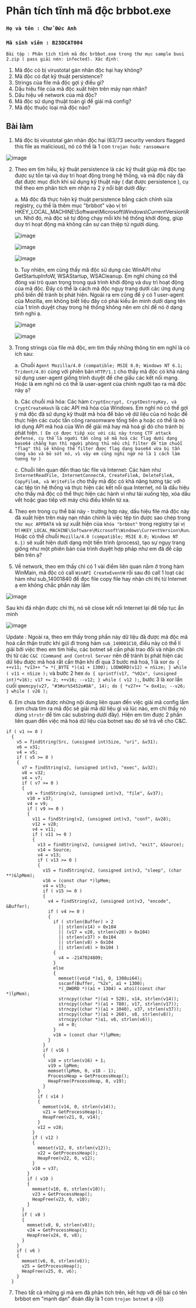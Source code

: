 # Phân tích tĩnh mã độc brbbot.exe

### `Họ và tên : Chử Đức Anh`
### `Mã sinh viên : B23DCAT004`

`Bài tập : Phân tích tĩnh mã độc brbbot.exe trong thư mục sample buoi 2.zip ( pass giải nén: infected). Xác định:`
1. Mã độc có bị virustotal gán nhãn độc hại hay không?
2. Mã độc có đạt kỹ thuật persistence?
3. Strings của file mã độc gợi ý điều gì?
4. Dấu hiệu file của mã độc xuất hiện trên máy nạn nhân?
5. Dấu hiệu về network của mã độc?
6. Mã độc sử dụng thuật toán gì để giải mã config?
7. Mã độc thuộc loại mã độc nào?

## Bài làm
1. Mã độc bị virustotal gán nhãn độc hại (63/73 security vendors flagged this file as malicious), nó có thể là 1 con `trojan hoặc ransomware`

![image](https://github.com/user-attachments/assets/773bec3f-8ca6-49e2-96b7-136679ca125e)


2. Theo em tìm hiểu, kỹ thuật persistence là các kỹ thuật giúp mã độc tạo được sự tồn tại và duy trì hoạt động trong hệ thống, và mã độc này đã đạt được mục đích khi sử dụng kỹ thuật này ( đạt được persistence ), cụ thể theo em phân tích em nhận ra 2 ý nổi bật dưới đây:

    a. Mã độc đã thực hiện kỹ thuật persistence bằng cách chỉnh sửa registry, cụ thể là thêm mục "brbbot" vào vị trí HKEY_LOCAL_MACHINE\Software\Microsoft\Windows\CurrentVersion\Run. Nhờ đó, mã độc sẽ tự động chạy mỗi khi hệ thống khởi động, giúp duy trì hoạt động mà không cần sự can thiệp từ người dùng.


    ![image](https://github.com/user-attachments/assets/dba89764-5892-4b64-8e17-9081cbb99300)

    ![image](https://github.com/user-attachments/assets/e78e879f-0f38-4dbe-8393-4e08bac0c457)

   ![image](https://github.com/user-attachments/assets/4ca7b3a7-fbda-4fe2-903f-5d0fd91b3f9b)


    b. Tuy nhiên, em cũng thấy mã độc sử dụng các WinAPI như GetStartupInfoW, WSAStartup, WSACleanup. Em nghĩ chúng có thể đóng vai trò quan trọng trong quá trình khởi động và duy trì hoạt động của mã độc. Đây có thể là cách mã độc ngụy trang dưới các ứng dụng phổ biến để tránh bị phát hiện. Ngoài ra em cũng để ý có 1 user-agent của Mozilla, em không biết liệu đây có phải kiểu ẩn mình dưới dạng tên của 1 trình duyệt chạy trong hệ thống không nên em chỉ để nó ở dạng tình nghi ạ.

    ![image](https://github.com/user-attachments/assets/6f0d7253-0d9f-45fb-a928-f0c8f668bab3)

    ![image](https://github.com/user-attachments/assets/273a8e8b-c35a-4a4a-9979-de2d400dd85a)



3. Trong strings của file mã độc, em tìm thấy những thông tin em nghĩ là có ích sau:

    a. Chuỗi `Agent Mozilla/4.0 (compatible; MSIE 8.0; Windows NT 6.1; Trident/4.0)` cùng với phiên bản `HTTP/1.1` cho thấy mã độc có khả năng sử dụng user-agent giống trình duyệt để che giấu các kết nối mạng. Hoặc là em nghĩ nó có thể là user-agent của chính người tạo ra mã độc này ạ?

    b. Các chuỗi mã hóa: Các hàm `CryptEncrypt, CryptDestroyKey, và CryptCreateHash` là các API mã hóa của Windows. Em nghĩ nó có thể gợi ý mã độc đã sử dụng kỹ thuật mã hóa để bảo vệ dữ liệu của nó hoặc để thực hiện các cuộc tấn công ransomware tống tiền ạ hoặc có thể là nó lợi dụng API mã hoá của Win để giải mã hay mã hoá gì đó cho tránh bị phát hiện. `( Em có được tiếp xúc với cái này trong CTF attack defense, cụ thể là người tấn công sẽ mã hoá các flag dưới dạng base64 chẳng hạn thì người phòng thủ nếu chỉ filter để tìm chuỗi "flag" thì sẽ không thể filter được flag dạng base64 vừa bị tấn công vào và bỏ sót nó, vì vậy em cũng nghi ngờ nó là 1 cách làm tương tự )`
   
    c. Chuỗi liên quan đến thao tác file và Internet: Các hàm như `InternetReadFile, InternetConnectA, CreateFileA, DeleteFileA, CopyFileA, và WriteFile` cho thấy mã độc có khả năng tương tác với các tệp tin hệ thống và thực hiện các kết nối qua Internet, nó là dấu hiệu cho thấy mã độc có thể thực hiện các hành vi như tải xuống tệp, xóa dấu vết hoặc giao tiếp với máy chủ điều khiển từ xa.



4. Theo em trong cụ thể bài này - trường hợp này, dấu hiệu file mã độc này đã xuất hiện trên máy nạn nhân chính là việc tệp tin được sao chép trong `thư mục APPDATA` và sự xuất hiện của `khóa "brbbot"` trong registry tại vị trí `HKEY_LOCAL_MACHINE\Software\Microsoft\Windows\CurrentVersion\Run`. Hoặc có thể chuỗi `Mozilla/4.0 (compatible; MSIE 8.0; Windows NT 6.1)` sẽ xuất hiện dưới dạng một tiến trình (process), tạo sự ngụy trang giống như một phiên bản của trình duyệt hợp pháp như em đã đề cập bên trên ạ?


5. Về network, theo em thấy chỉ có 1 vài điểm liên quan nằm ở trong hàm WinMain, mã độc có call `WinAPI CreateEventW` rồi sau đó call 1 loạt các hàm như sub_14001840 để đọc file copy file hay nhận chỉ thị từ Internet ạ em không chắc phần này lắm 


![image](https://github.com/user-attachments/assets/1e0992ba-6df1-41b0-9b5e-222e2bcc0263)


Sau khi đã nhận được chỉ thị, nó sẽ close kết nối Internet lại để tiếp tục ẩn mình


![image](https://github.com/user-attachments/assets/4393e141-5795-48ab-9b7a-7036efbfe7cc)


Update : Ngoài ra, theo em thấy trong phần này dữ liệu đã được mã độc mã hoá cẩn thận trước khi gửi đi trong hàm `sub_140001C10`, điều này có thể lí giải bởi việc theo em tìm hiểu, các botnet sẽ cần phải trao đổi và nhận chỉ thị từ các `C&C (Command and Control Server` nên để tránh bị phát hiện các dữ liệu được mã hoá rất cẩn thận khi đi qua 3 bước mã hoá, 1 là xor ```do {
        ++v11;
        *v13++ ^= *(_BYTE *)(a1 + 1300);
        LODWORD(v12) = nSize;
      }
      while ( v11 < nSize );```  và bước 2 hex ```do
      {
        sprintf(v17, "%02x", (unsigned int)*v16);
        v17 += 2;
        ++v16;
        --v12;
      }
      while ( v12 );```, bước 3 là xor lần cuối ```qmemcpy(v27, "#3#or%5452o#8A", 14);
            do
            {
              *v27++ ^= 0x41u;
              --v26;
            }
            while ( v26 );```


6. Em chưa tìm được những nội dung liên quan đến việc giải mã config lắm (em chưa tìm ra mã độc sẽ giải mã dữ liệu gì và lúc nào, em chỉ thấy nó dùng `strstr` để tìm các substring dưới đây). Hiện em tìm được 2 phần liên quan đến việc mã hoá dữ liệu của botnet sau đó sẽ trả về cho C&C.

```
if ( v1 >= 0 )
  {
    v5 = findString(Src, (unsigned int)Size, "uri", &v31);
    v6 = v31;
    v4 = v5;
    if ( v5 >= 0 )
    {
      v7 = findString(v2, (unsigned int)v3, "exec", &v32);
      v8 = v32;
      v4 = v7;
      if ( v7 >= 0 )
      {
        v9 = findString(v2, (unsigned int)v3, "file", &v37);
        v10 = v37;
        v4 = v9;
        if ( v9 >= 0 )
        {
          v11 = findString(v2, (unsigned int)v3, "conf", &v28);
          v12 = v28;
          v4 = v11;
          if ( v11 >= 0 )
          {
            v13 = findString(v2, (unsigned int)v3, "exit", &Source);
            v14 = Source;
            v4 = v13;
            if ( v13 >= 0 )
            {
              v15 = findString(v2, (unsigned int)v3, "sleep", (char **)&lpMem);
              v16 = (const char *)lpMem;
              v4 = v15;
              if ( v15 >= 0 )
              {
                v4 = findString(v2, (unsigned int)v3, "encode", &Buffer);
                if ( v4 >= 0 )
                {
                  if ( strlen(Buffer) > 2
                    || strlen(v14) > 0x104
                    || (v17 = v28, strlen(v28) > 0x104)
                    || strlen(v37) > 0x104
                    || strlen(v8) > 0x104
                    || strlen(v6) > 0x104 )
                  {
                    v4 = -2147024809;
                  }
                  else
                  {
                    memset((void *)a1, 0, 1308ui64);
                    sscanf(Buffer, "%2x", a1 + 1300);
                    *(_DWORD *)(a1 + 1304) = atoi((const char *)lpMem);
                    strncpy((char *)(a1 + 520), v14, strlen(v14));
                    strncpy((char *)(a1 + 780), v17, strlen(v17));
                    strncpy((char *)(a1 + 1040), v37, strlen(v37));
                    strncpy((char *)(a1 + 260), v8, strlen(v8));
                    strncpy((char *)a1, v6, strlen(v6));
                    v4 = 0;
                  }
                  v16 = (const char *)lpMem;
                }
              }
              if ( v16 )
              {
                v18 = strlen(v16) + 1;
                v19 = lpMem;
                memset(lpMem, 0, v18 - 1);
                ProcessHeap = GetProcessHeap();
                HeapFree(ProcessHeap, 0, v19);
              }
            }
            if ( v14 )
            {
              memset(v14, 0, strlen(v14));
              v21 = GetProcessHeap();
              HeapFree(v21, 0, v14);
            }
            v12 = v28;
          }
          if ( v12 )
          {
            memset(v12, 0, strlen(v12));
            v22 = GetProcessHeap();
            HeapFree(v22, 0, v12);
          }
          v10 = v37;
        }
        if ( v10 )
        {
          memset(v10, 0, strlen(v10));
          v23 = GetProcessHeap();
          HeapFree(v23, 0, v10);
        }
      }
      if ( v8 )
      {
        memset(v8, 0, strlen(v8));
        v24 = GetProcessHeap();
        HeapFree(v24, 0, v8);
      }
    }
    if ( v6 )
    {
      memset(v6, 0, strlen(v6));
      v25 = GetProcessHeap();
      HeapFree(v25, 0, v6);
    }
  }
```

7. Theo tất cả những gì mà em đã phân tích trên, kết hợp với đề bài có tên brbbot em "mạnh dạn" đoán đây là 1 con `trojan botnet` ạ =)))
